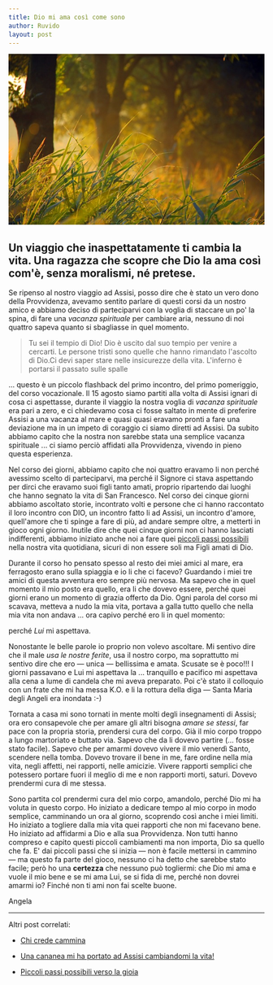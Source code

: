```yaml
---
title: Dio mi ama così come sono
author: Ruvido
layout: post
---
```


![](/img/posts/dio-mi-ama.jpg)

## Un viaggio che inaspettatamente ti cambia la vita. Una ragazza che scopre che Dio la ama così com'è, senza moralismi, né pretese.

Se ripenso al nostro viaggio ad Assisi, posso dire che è stato un vero dono della Provvidenza, avevamo sentito parlare di questi corsi da un nostro amico e abbiamo deciso di parteciparvi con la voglia di staccare un po' la spina, di fare una *vacanza spirituale* per cambiare aria, nessuno di noi quattro sapeva quanto si sbagliasse in quel momento. 

> Tu sei il tempio di Dio! Dio è uscito dal suo tempio per venire a cercarti. Le persone tristi sono quelle che hanno rimandato l'ascolto di Dio.Ci devi saper stare nelle insicurezze della vita. L'inferno è portarsi il passato sulle spalle

... questo è un piccolo flashback del primo incontro, del primo pomeriggio, del corso vocazionale. Il 15 agosto siamo partiti alla volta di Assisi ignari di cosa ci aspettasse, durante il viaggio la nostra voglia di  *vacanza spirituale* era pari a zero, e ci chiedevamo cosa ci fosse saltato in mente di preferire Assisi a una vacanza al mare e quasi quasi eravamo pronti a fare una deviazione ma in un impeto di coraggio ci siamo diretti ad Assisi. Da subito abbiamo capito che la nostra non sarebbe stata una semplice vacanza spirituale ... ci siamo perciò affidati alla Provvidenza, vivendo in pieno questa esperienza. 

Nel corso dei giorni, abbiamo capito che noi quattro eravamo li non perché avessimo scelto di parteciparvi, ma perché il Signore ci stava aspettando per dirci che eravamo suoi figli tanto amati, proprio ripartendo dai luoghi che hanno segnato la vita di San Francesco. Nel corso dei cinque giorni abbiamo ascoltato storie, incontrato volti e persone che ci hanno raccontato il loro incontro con DIO, un incontro fatto li ad Assisi, un incontro d'amore, quell'amore che ti spinge a fare di più, ad andare sempre oltre, a metterti in gioco ogni giorno. Inutile dire che quei cinque giorni non ci hanno lasciati indifferenti, abbiamo iniziato anche noi a fare quei [piccoli passi possibili](http://5p2p.it/2013/06/12/piccoli-passi-possibili.html) nella nostra vita quotidiana, sicuri di non essere soli ma Figli amati di Dio.

Durante il corso ho pensato spesso al resto dei miei amici al mare, era ferragosto erano sulla spiaggia e io li che ci facevo? Guardando i miei tre amici di questa avventura ero sempre più nervosa. Ma sapevo che in quel momento il mio posto era quello, era li che dovevo essere, perché quei giorni erano un momento di grazia offerto da Dio. Ogni parola del corso mi scavava, metteva a nudo la mia vita, portava a galla tutto quello che nella mia vita non andava ... ora capivo perché ero li in quel momento:

perché *Lui* mi aspettava.

Nonostante le belle parole io proprio non volevo ascoltare. Mi sentivo dire che il male *usa le nostre ferite*, usa il nostro corpo, ma soprattutto mi sentivo dire che ero &mdash; unica &mdash; bellissima e amata. Scusate se è poco!!! I giorni passavano e Lui mi aspettava la ... tranquillo e pacifico mi aspettava alla cena a lume di candela che mi aveva preparato. Poi c'è stato il colloquio con un frate che mi ha messa K.O. e li la rottura della diga &mdash; Santa Maria degli Angeli era inondata :-) 

Tornata a casa mi sono tornati in mente molti degli insegnamenti di Assisi; ora ero consapevole che per amare gli altri bisogna *amare se stessi*, far pace con la propria storia, prendersi cura del corpo. Già il mio corpo troppo a lungo martoriato e buttato via. Sapevo che da li dovevo partire (... fosse stato facile). Sapevo che per amarmi dovevo vivere il mio venerdì Santo, scendere nella tomba. Dovevo trovare il bene in me, fare ordine nella mia vita, negli affetti, nei rapporti, nelle amicizie. Vivere rapporti semplici che potessero portare fuori il meglio di me e non rapporti morti, saturi. Dovevo prendermi cura di me stessa. 

Sono partita col prendermi cura del mio corpo, amandolo, perché Dio mi ha voluta in questo corpo. Ho iniziato a dedicare tempo al mio corpo in modo semplice, camminando un ora al giorno, scoprendo così anche i miei limiti. Ho iniziato a togliere dalla mia vita quei rapporti che non mi facevano bene. Ho iniziato ad affidarmi a Dio e alla sua Provvidenza. Non tutti hanno compreso e capito questi piccoli cambiamenti ma non importa, Dio sa quello che fa. E' dai piccoli passi che si inizia &mdash; non è facile mettersi in cammino &mdash; ma questo fa parte del gioco, nessuno ci ha detto che sarebbe stato facile; però ho una **certezza** che nessuno può togliermi: che Dio mi ama e vuole il mio bene e se mi ama Lui, se si fida di me, perché non dovrei amarmi io? Finché non ti ami non fai scelte buone.

Angela

---

Altri post correlati:

- [Chi crede cammina](http://5p2p.it/2013/09/11/chi-crede-cammina.html)

- [Una cananea mi ha portato ad Assisi cambiandomi la vita!](http://5p2p.it/2013/07/03/una-cananea-assisi.html)

- [Piccoli passi possibili verso la gioia](http://5p2p.it/2013/06/12/piccoli-passi-possibili.html)
